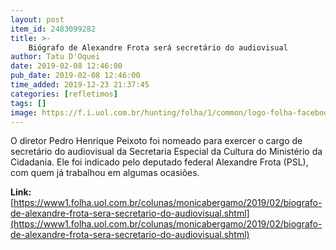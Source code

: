```yaml
---
layout: post
item_id: 2483099282
title: >-
    Biógrafo de Alexandre Frota será secretário do audiovisual
author: Tatu D'Oquei
date: 2019-02-08 12:46:00
pub_date: 2019-02-08 12:46:00
time_added: 2019-12-23 21:37:45
categories: [refletimos]
tags: []
image: https://f.i.uol.com.br/hunting/folha/1/common/logo-folha-facebook.jpg
---
```


O diretor Pedro Henrique Peixoto foi nomeado para exercer o cargo de secretário do audiovisual da Secretaria Especial da Cultura do Ministério da Cidadania. Ele foi indicado pelo deputado federal Alexandre Frota (PSL), com quem já trabalhou em algumas ocasiões.

**Link:** [https://www1.folha.uol.com.br/colunas/monicabergamo/2019/02/biografo-de-alexandre-frota-sera-secretario-do-audiovisual.shtml](https://www1.folha.uol.com.br/colunas/monicabergamo/2019/02/biografo-de-alexandre-frota-sera-secretario-do-audiovisual.shtml)

